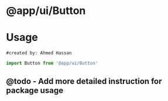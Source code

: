 # @app/ui/Button

# Usage

```author
#created by: Ahmed Hassan
```

```javascript
import Button from '@app/ui/Button'
```

## @todo - Add more detailed instruction for package usage